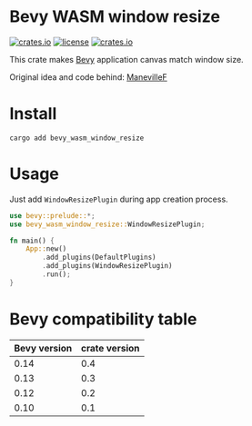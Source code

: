 # Bevy WASM window resize

[![crates.io](https://img.shields.io/crates/v/bevy_wasm_window_resize.svg)](https://crates.io/crates/bevy_wasm_window_resize)
[![license](https://img.shields.io/crates/l/bevy_wasm_window_resize)](https://github.com/Leinnan/bevy_wasm_window_resize#license)
[![crates.io](https://img.shields.io/crates/d/bevy_wasm_window_resize.svg)](https://crates.io/crates/bevy_wasm_window_resize)

This crate makes [Bevy](https://github.com/bevyengine/bevy) application canvas match window size.

Original idea and code behind: [ManevilleF](https://github.com/ManevilleF)

# Install

```
cargo add bevy_wasm_window_resize

```

# Usage

Just add `WindowResizePlugin` during app creation process.

```rust
use bevy::prelude::*;
use bevy_wasm_window_resize::WindowResizePlugin;

fn main() {
    App::new()
        .add_plugins(DefaultPlugins)
        .add_plugins(WindowResizePlugin)
        .run();
}
```

# Bevy compatibility table
Bevy version | crate version
--- | ---
0.14 | 0.4
0.13 | 0.3
0.12 | 0.2
0.10 | 0.1
